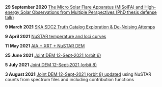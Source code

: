 
**29 September 2020**
[The Micro Solar Flare Apparatus (MiSolFA) and High-energy Solar Observations from Multiple Perspectives (PhD thesis defense talk)](https://elastufka.github.io/presentations/The%20Micro%20Solar%20Flare%20Apparatus%20(MiSolFA)%20and%20High-energy%20Solar%20Observations%20From%20Multiple%20Perspectives.html#/)

**9 March 2021**
[SKA SDC2 Truth Catalog Exploration & De-Noising Attemps](https://elastufka.github.io/presentations/SKA%20Data%20Challenge%202.slides.html#/)

**9 April 2021**
[NuSTAR temperature and loci curves](https://elastufka.github.io/presentations/NuSTAR%20temperature%20response%20and%20loci%20curves.slides.html#/)

**11 May 2021**
[AIA + XRT + NuSTAR DEM](https://elastufka.github.io/presentations/AIA+XRT+NuSTAR%20DEM.slides.html#/)

**25 June 2021**
[Joint DEM 12-Sept-2021 (orbit 6)](https://elastufka.github.io/presentations/Joint%20DEM%20(orbit%206).slides.html#/)

**5 July 2021**
[Joint DEM 12-Sept-2021 (orbit 8)](https://elastufka.github.io/presentations/Joint%20DEM%20(orbit%208).slides.html#/)

**3 August 2021**
[Joint DEM 12-Sept-2021 (orbit 8) updated](https://elastufka.github.io/presentations/Joint%20DEM%20(orbit%208).slides_updated.html#/)
using NuSTAR counts from spectrum files and including contribution functions
